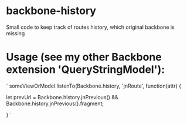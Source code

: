 # backbone-history
Small code to keep track of routes history, which original backbone is missing

# Usage (see my other Backbone extension 'QueryStringModel'):

`
someViewOrModel.listenTo(Backbone.history, 'jnRoute', function(attr) {

  let prevUrl = Backbone.history.jnPrevious() && Backbone.history.jnPrevious().fragment;
  
}
`
